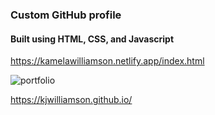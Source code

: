 ### Custom GitHub profile

#### Built using HTML, CSS, and Javascript


https://kamelawilliamson.netlify.app/index.html


![portfolio](https://user-images.githubusercontent.com/24884380/195168773-52c2cda5-dbed-4923-b786-ea025ce981e3.jpg)




https://kjwilliamson.github.io/
